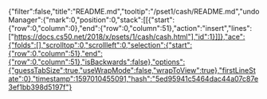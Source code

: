 {"filter":false,"title":"README.md","tooltip":"/pset1/cash/README.md","undoManager":{"mark":0,"position":0,"stack":[[{"start":{"row":0,"column":0},"end":{"row":0,"column":51},"action":"insert","lines":["https://docs.cs50.net/2018/x/psets/1/cash/cash.html"],"id":1}]]},"ace":{"folds":[],"scrolltop":0,"scrollleft":0,"selection":{"start":{"row":0,"column":51},"end":{"row":0,"column":51},"isBackwards":false},"options":{"guessTabSize":true,"useWrapMode":false,"wrapToView":true},"firstLineState":0},"timestamp":1597010455091,"hash":"5ed95941c5464dac44a07c87e3ef1bb398d5197f"}